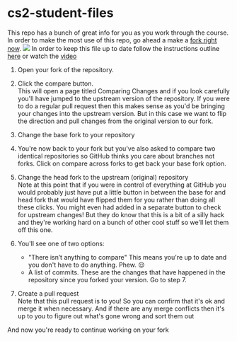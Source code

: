 # cs2-student-files
This repo has a bunch of great info for you as you work through the course. In order to make the most use of this repo, go ahead a make a [fork right now](https://www.youtube.com/watch?v=MJh7-_8p5bs). ![](https://upload.wikimedia.org/wikipedia/commons/3/38/GitHub_Fork_Button.png)
In order to keep this file up to date follow the instructions outline [here](https://github.com/KirstieJane/STEMMRoleModels/wiki/Syncing-your-fork-to-the-original-repository-via-the-browser) or watch the [video](https://www.youtube.com/watch?v=XC41YGQYpo4)

1. Open your fork of the repository.

2. Click the compare button.<br>
This will open a page titled Comparing Changes and if you look carefully you'll have jumped to the upstream version of the repository. If you were to do a regular pull request then this makes sense as you'd be bringing your changes into the upstream version. But in this case we want to flip the direction and pull changes from the original version to our fork.

3. Change the base fork to your repository

4. You're now back to your fork but you've also asked to compare two identical repositories so GitHub thinks you care about branches not forks. Click on compare across forks to get back your base fork option.

5. Change the head fork to the upstream (original) repository<br>
Note at this point that if you were in control of everything at GitHub you would probably just have put a little button in between the base for and head fork that would have flipped them for you rather than doing all these clicks. You might even had added in a separate button to check for upstream changes! But they do know that this is a bit of a silly hack and they're working hard on a bunch of other cool stuff so we'll let them off this one.

6. You'll see one of two options:

    - "There isn’t anything to compare" This means you're up to date and you don't have to do anything. Phew. :relieved:
    - A list of commits. These are the changes that have happened in the repository since you forked your version. Go to step 7.
7. Create a pull request<br>
Note that this pull request is to you! So you can confirm that it's ok and merge it when necessary. And if there are any merge conflicts then it's up to you to figure out what's gone wrong and sort them out

And now you're ready to continue working on your fork
